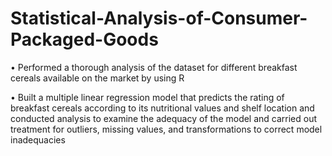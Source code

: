 # Statistical-Analysis-of-Consumer-Packaged-Goods

• Performed a thorough analysis of the dataset for different breakfast cereals available on the market by using R

• Built a multiple linear regression model that predicts the rating of breakfast cereals according to its nutritional values and shelf location and conducted analysis to examine the adequacy of the model and carried out treatment for outliers, missing values, and transformations to correct model inadequacies
